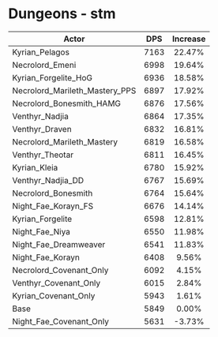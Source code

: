 # Dungeons - stm
| Actor | DPS | Increase |
|---|:---:|:---:|
|Kyrian_Pelagos|7163|22.47%|
|Necrolord_Emeni|6998|19.64%|
|Kyrian_Forgelite_HoG|6936|18.58%|
|Necrolord_Marileth_Mastery_PPS|6897|17.92%|
|Necrolord_Bonesmith_HAMG|6876|17.56%|
|Venthyr_Nadjia|6864|17.35%|
|Venthyr_Draven|6832|16.81%|
|Necrolord_Marileth_Mastery|6819|16.58%|
|Venthyr_Theotar|6811|16.45%|
|Kyrian_Kleia|6780|15.92%|
|Venthyr_Nadjia_DD|6767|15.69%|
|Necrolord_Bonesmith|6764|15.64%|
|Night_Fae_Korayn_FS|6676|14.14%|
|Kyrian_Forgelite|6598|12.81%|
|Night_Fae_Niya|6550|11.98%|
|Night_Fae_Dreamweaver|6541|11.83%|
|Night_Fae_Korayn|6408|9.56%|
|Necrolord_Covenant_Only|6092|4.15%|
|Venthyr_Covenant_Only|6015|2.84%|
|Kyrian_Covenant_Only|5943|1.61%|
|Base|5849|0.00%|
|Night_Fae_Covenant_Only|5631|-3.73%|
